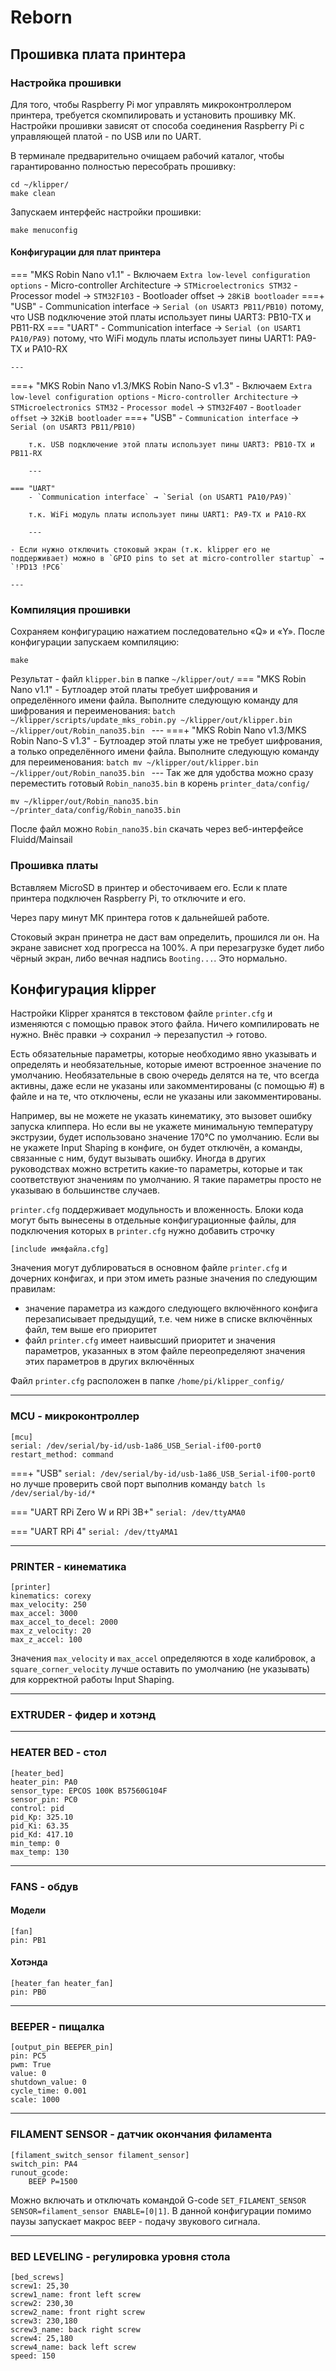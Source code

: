 # Reborn

## Прошивка плата принтера
### Настройка прошивки
Для того, чтобы Raspberry Pi мог управлять микроконтроллером принтера, требуется скомпилировать и установить прошивку МК. Настройки прошивки зависят от способа соединения Raspberry Pi с управляющей платой - по USB или по UART.

В терминале предварительно очищаем рабочий каталог, чтобы гарантированно полностью пересобрать прошивку:
```batch
cd ~/klipper/
make clean
```
Запускаем интерфейс настройки прошивки:
```batch
make menuconfig
```
#### Конфигурации для плат принтера
=== "MKS Robin Nano v1.1"
    - Включаем `Extra low-level configuration options`
    - Micro-controller Architecture → `STMicroelectronics STM32`
    - Processor model → `STM32F103`
    - Bootloader offset → `28KiB bootloader`
    ===+ "USB"
        - Communication interface → `Serial (on USART3 PB11/PB10)`
        потому, что USB подключение этой платы использует пины UART3: PB10-TX и PB11-RX
    === "UART" 
        - Communication interface → `Serial (on USART1 PA10/PA9)`
        потому, что WiFi модуль платы использует пины UART1: PA9-TX и PA10-RX

    ---

===+ "MKS Robin Nano v1.3/MKS Robin Nano-S v1.3"
    - Включаем `Extra low-level configuration options`
    - `Micro-controller Architecture` → `STMicroelectronics STM32`
    - `Processor model` → `STM32F407`
    - `Bootloader offset` → `32KiB bootloader`
    ===+ "USB"
        - `Communication interface` → `Serial (on USART3 PB11/PB10)`

        т.к. USB подключение этой платы использует пины UART3: PB10-TX и PB11-RX

        ---

    === "UART"
        - `Communication interface` → `Serial (on USART1 PA10/PA9)` 
        
        т.к. WiFi модуль платы использует пины UART1: PA9-TX и PA10-RX

        ---

    - Если нужно отключить стоковый экран (т.к. klipper его не поддерживает) можно в `GPIO pins to set at micro-controller startup` → `!PD13 !PC6`

    ---

### Компиляция прошивки

Сохраняем конфигурацию нажатием последовательно «Q» и «Y». После конфигурации запускаем компиляцию:
```batch
make
```
Результат - файл `klipper.bin` в папке `~/klipper/out/`
=== "MKS Robin Nano v1.1"
    - Бутлоадер этой платы требует шифрования и определённого имени файла. Выполните следующую команду для шифрования и переименования:
    ```batch
    ~/klipper/scripts/update_mks_robin.py ~/klipper/out/klipper.bin ~/klipper/out/Robin_nano35.bin
    ```
    ---
===+ "MKS Robin Nano v1.3/MKS Robin Nano-S v1.3"
    - Бутлоадер этой платы уже не требует шифрования, а только определённого имени файла. Выполните следующую команду для переименования:
    ```batch
    mv ~/klipper/out/klipper.bin ~/klipper/out/Robin_nano35.bin
    ```
    ---
Так же для удобства можно сразу переместить готовый `Robin_nano35.bin` в корень `printer_data/config/`
```batch
mv ~/klipper/out/Robin_nano35.bin ~/printer_data/config/Robin_nano35.bin
```
После файл можно `Robin_nano35.bin` скачать через веб-интерфейсе Fluidd/Mainsail

### Прошивка платы

Вставляем MicroSD в принтер и обесточиваем его. Если к плате принтера подключен Raspberry Pi, то отключите и его.

Через пару минут МК принтера готов к дальнейшей работе.

Стоковый экран принетра не даст вам определить, прошился ли он. На экране зависнет ход прогресса на 100%. А при перезагрузке будет либо чёрный экран, либо вечная надпись `Booting...`. Это нормально.

## Конфигурация klipper

Настройки Klipper хранятся в текстовом файле `printer.cfg` и изменяются с помощью правок этого файла. Ничего компилировать не нужно. Внёс правки → сохранил → перезапустил → готово.

Есть обязательные параметры, которые необходимо явно указывать и определять и необязательные, которые имеют встроенное значение по умолчанию. Необязательные в свою очередь делятся на те, что всегда активны, даже если не указаны или закомментированы (с помощью #) в файле и на те, что отключены, если не указаны или закомментированы.

Например, вы не можете не указать кинематику, это вызовет ошибку запуска клиппера. Но если вы не укажете минимальную температуру экструзии, будет использовано значение 170℃ по умолчанию. Если вы не укажете Input Shaping в конфиге, он будет отключён, а команды, связанные с ним, будут вызывать ошибку. Иногда в других руководствах можно встретить какие-то параметры, которые и так соответствуют значениям по умолчанию. Я такие параметры просто не указываю в большинстве случаев.

`printer.cfg` поддерживает модульность и вложенность. Блоки кода могут быть вынесены в отдельные конфигурационные файлы, для подключения которых в `printer.cfg` нужно добавить строчку
```batch
[include имяфайла.cfg]
```
Значения могут дублироваться в основном файле `printer.cfg` и дочерних конфигах, и при этом иметь разные значения по следующим правилам:

- значение параметра из каждого следующего включённого конфига перезаписывает предыдущий, т.е. чем ниже в списке включённых файл, тем выше его приоритет
- файл `printer.cfg` имеет наивысший приоритет и значения параметров, указанных в этом файле переопределяют значения этих параметров в других включённых

Файл `printer.cfg` расположен в папке `/home/pi/klipper_config/`

---
### MCU - микроконтроллер

```
[mcu]
serial: /dev/serial/by-id/usb-1a86_USB_Serial-if00-port0
restart_method: command
```
===+ "USB"
    ```
    serial: /dev/serial/by-id/usb-1a86_USB_Serial-if00-port0
    ```
    но лучше проверить свой порт выполнив команду
    ```batch
    ls /dev/serial/by-id/*
    ```

=== "UART RPi Zero W и RPi 3B+"
    ```
    serial: /dev/ttyAMA0
    ```

=== "UART RPi 4"
    ```
    serial: /dev/ttyAMA1
    ```

---
### PRINTER - кинематика

```batch
[printer]
kinematics: corexy
max_velocity: 250
max_accel: 3000
max_accel_to_decel: 2000
max_z_velocity: 20
max_z_accel: 100
```

Значения `max_velocity` и `max_accel` определяются в ходе калибровок, а `square_corner_velocity` лучше оставить по умолчанию (не указывать) для корректной работы Input Shaping.

---
### EXTRUDER - фидер и хотэнд

---
### HEATER BED - стол

```batch
[heater_bed]
heater_pin: PA0
sensor_type: EPCOS 100K B57560G104F
sensor_pin: PC0
control: pid
pid_Kp: 325.10
pid_Ki: 63.35
pid_Kd: 417.10
min_temp: 0
max_temp: 130
```

---
### FANS - обдув

#### Модели

```batch
[fan]
pin: PB1
```
#### Хотэнда

```batch
[heater_fan heater_fan]
pin: PB0
```

---
### BEEPER - пищалка

```batch
[output_pin BEEPER_pin]
pin: PC5
pwm: True
value: 0
shutdown_value: 0
cycle_time: 0.001
scale: 1000
```

---
### FILAMENT SENSOR - датчик окончания филамента

```batch
[filament_switch_sensor filament_sensor]
switch_pin: PA4
runout_gcode:
    BEEP P=1500
```

Можно включать и отключать командой G-code `SET_FILAMENT_SENSOR SENSOR=filament_sensor ENABLE=[0|1]`. В данной конфигурации помимо паузы запускает макрос `BEEP` - подачу звукового сигнала.

---
### BED LEVELING - регулировка уровня стола

```batch
[bed_screws]
screw1: 25,30
screw1_name: front left screw
screw2: 230,30
screw2_name: front right screw
screw3: 230,180
screw3_name: back right screw
screw4: 25,180
screw4_name: back left screw
speed: 150
```